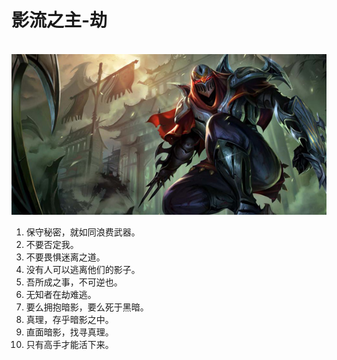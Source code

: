 # 影流之主-劫

<br/>
<img src='./imgs/zed.png' width=600px>

1. 保守秘密，就如同浪费武器。
2. 不要否定我。
3. 不要畏惧迷离之道。
4. 没有人可以逃离他们的影子。
5. 吾所成之事，不可逆也。
6. 无知者在劫难逃。
7. 要么拥抱暗影，要么死于黑暗。
8. 真理，存乎暗影之中。
9. 直面暗影，找寻真理。
10. 只有高手才能活下来。


